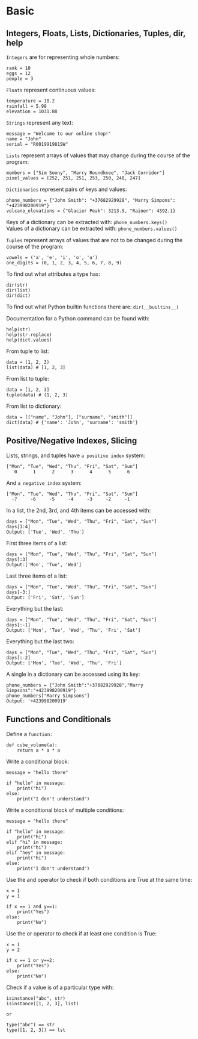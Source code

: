 # Basic

## Integers, Floats, Lists, Dictionaries, Tuples, dir, help

`Integers` are for representing whole numbers:

```
rank = 10
eggs = 12
people = 3
```

`Floats` represent continuous values:

```
temperature = 10.2
rainfall = 5.98
elevation = 1031.88
```

`Strings` represent any text:

```
message = "Welcome to our online shop!"
name = "John"
serial = "R001991981SW"
```

`Lists` represent arrays of values that may change during the course of the program:

```
members = ["Sim Soony", "Marry Roundknee", "Jack Corridor"]
pixel_values = [252, 251, 251, 253, 250, 248, 247]
```

`Dictionaries` represent pairs of keys and values:

```
phone_numbers = {"John Smith": "+37682929928", "Marry Simpons": "+423998200919"}
volcano_elevations = {"Glacier Peak": 3213.9, "Rainer": 4392.1}
```

Keys of a dictionary can be extracted with: `phone_numbers.keys()`  
Values of a dictionary can be extracted with: `phone_numbers.values()`

`Tuples` represent arrays of values that are not to be changed during the course of the program:

```
vowels = ('a', 'e', 'i', 'o', 'u')
one_digits = (0, 1, 2, 3, 4, 5, 6, 7, 8, 9)
```

To find out what attributes a type has:

```
dir(str)
dir(list)
dir(dict)
```

To find out what Python builtin functions there are: `dir(__builtins__)`

Documentation for a Python command can be found with:

```
help(str)
help(str.replace)
help(dict.values)
```

From tuple to list:

```
data = (1, 2, 3)
list(data) # [1, 2, 3]
```

From list to tuple:

```
data = [1, 2, 3]
tuple(data) # (1, 2, 3)
```

From list to dictionary:

```
data = [["name", "John"], ["surname", "smith"]]
dict(data) # {'name': 'John', 'surname': 'smith'}
```

## Positive/Negative Indexes, Slicing

Lists, strings, and tuples have `a positive index` system:

```
["Mon", "Tue", "Wed", "Thu", "Fri", "Sat", "Sun"]
   0      1      2      3      4      5      6
```

And `a negative index` system:

```
["Mon", "Tue", "Wed", "Thu", "Fri", "Sat", "Sun"]
  -7     -6     -5     -4     -3     -2     -1
```

In a list, the 2nd, 3rd, and 4th items can be accessed with:

```
days = ["Mon", "Tue", "Wed", "Thu", "Fri", "Sat", "Sun"]
days[1:4]
Output: ['Tue', 'Wed', 'Thu']
```

First three items of a list:

```
days = ["Mon", "Tue", "Wed", "Thu", "Fri", "Sat", "Sun"]
days[:3]
Output:['Mon', 'Tue', 'Wed']
```

Last three items of a list:

```
days = ["Mon", "Tue", "Wed", "Thu", "Fri", "Sat", "Sun"]
days[-3:]
Output: ['Fri', 'Sat', 'Sun']
```

Everything but the last:

```
days = ["Mon", "Tue", "Wed", "Thu", "Fri", "Sat", "Sun"]
days[:-1]
Output: ['Mon', 'Tue', 'Wed', 'Thu', 'Fri', 'Sat']
```

Everything but the last two:

```
days = ["Mon", "Tue", "Wed", "Thu", "Fri", "Sat", "Sun"]
days[:-2]
Output: ['Mon', 'Tue', 'Wed', 'Thu', 'Fri']
```

A single in a dictionary can be accessed using its key:

```
phone_numbers = {"John Smith":"+37682929928","Marry Simpsons":"+423998200919"}
phone_numbers["Marry Simpsons"]
Output: '+423998200919'
```

## Functions and Conditionals

Define a `function:`

```
def cube_volume(a):
    return a * a * a
```

Write a conditional block:

```
message = "hello there"

if "hello" in message:
    print("hi")
else:
    print("I don't understand")
```

Write a conditional block of multiple conditions:

```
message = "hello there"

if "hello" in message:
    print("hi")
elif "hi" in message:
    print("hi")
elif "hey" in message:
    print("hi")
else:
    print("I don't understand")
```

Use the and operator to check if both conditions are True at the same time:

```
x = 1
y = 1

if x == 1 and y==1:
    print("Yes")
else:
    print("No")
```

Use the or operator to check if at least one condition is True:

```
x = 1
y = 2

if x == 1 or y==2:
    print("Yes")
else:
    print("No")
```

Check if a value is of a particular type with:

```
isinstance("abc", str)
isinstance([1, 2, 3], list)

or

type("abc") == str
type([1, 2, 3]) == lst
```
